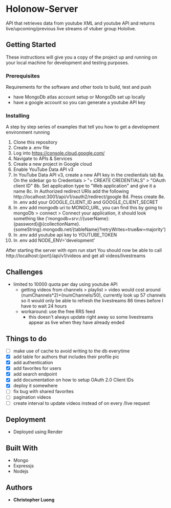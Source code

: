 # Holonow-Server

API that retrieves data from youtube XML and youtube API and returns live/upcoming/previous live streams of vtuber group Hololive.

## Getting Started

These instructions will give you a copy of the project up and running on
your local machine for development and testing purposes. 

### Prerequisites

Requirements for the software and other tools to build, test and push 
- have MongoDb atlas account setup or MongoDb set up locally 
- have a google account so you can generate a youtube API key

### Installing

A step by step series of examples that tell you how to get a development
environment running

1. Clone this repository
2. Create a .env file
3. Log into https://console.cloud.google.com/ 
4. Navigate to APIs & Services
5. Create a new project in Google cloud
6. Enable YouTube Data API v3
7. In YouTube Data API v3, create a new API key in the credientials tab
8a. On the sidebar go to Credentials > "+ CREATE CREDENTIALS" > "OAuth client ID"
8b. Set application type to "Web application" and give it a name
8c. In Authorized redirect URIs add the following http://localhost:3001/api/v1/oauth2/redirect/google
8d. Press create
8e. In .env add your GOOGLE_CLIENT_ID and GOOGLE_CLIENT_SECRET
9. In .env add mongodb uri to MONGO_URL, you can find this by going to mongoDb > connect > Connect your application, it should look something like ('mongodb+srv://{userName}:{password}@{collectionName}.{someString}.mongodb.net/{tableName}?retryWrites=true&w=majority')
10. In .env add youtube api key to YOUTUBE_TOKEN
11. In .env add NODE_ENV='development'


After starting the server with npm run start
You should now be able to call http://localhost:{port}/api/v1/videos and get all videos/livestreams

## Challenges
- limited to 10000 quota per day using youtube API
  - getting videos from channels > playlist > video would cost around (numChannels*2)+(numChannels/50), currently look up 57 channels so it would only be able to refresh the livestreams 86 times before I have to wait 24 hours
  - workaround: use the free RRS feed
    - this doesn't always update right away so some livestreams appear as live when they have already ended 

## Things to do
- [ ] make use of cache to avoid writing to the db everytime
- [x] add table for authors that includes their profile pic
- [x] add authentication
- [x] add favorites for users
- [x] add search endpoint
- [x] add documentation on how to setup OAuth 2.0 Client IDs
- [x] deploy it somewhere
- [ ] fix bug with shared favorites
- [ ] pagination videos
- [ ] create interval to update videos instead of on every /live request
## Deployment
- Deployed using Render

## Built With
  - Mongo
  - Expressjs
  - Nodejs

## Authors
  - **Christopher Luong** 

  <!-- https://www.youtube.com/watch?v=cD17CYA1dck -->

